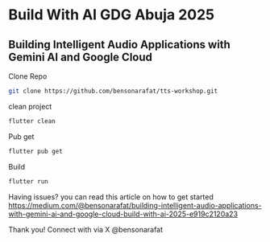 # Build With AI GDG Abuja 2025

## Building Intelligent Audio Applications with Gemini AI and Google Cloud

Clone Repo
```bash 
git clone https://github.com/bensonarafat/tts-workshop.git
```

clean project 
```bash
flutter clean 
```

Pub get 
```bash
flutter pub get
``` 

Build 
```bash
flutter run 
```

Having issues? you can read this article on how to get started https://medium.com/@bensonarafat/building-intelligent-audio-applications-with-gemini-ai-and-google-cloud-build-with-ai-2025-e919c2120a23 

Thank you! 
Connect with via X @bensonarafat
